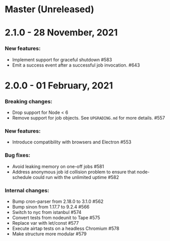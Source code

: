 # Master (Unreleased)

# 2.1.0 - 28 November, 2021

### New features:

- Implement support for graceful shutdown #583
- Emit a success event after a successful job invocation. #643

# 2.0.0 - 01 February, 2021

### Breaking changes:

- Drop support for Node < 6
- Remove support for job objects. See `UPGRADING.md` for more details. #557

### New features:

- Introduce compatibility with browsers and Electron #553

### Bug fixes:

- Avoid leaking memory on one-off jobs #581
- Address anonymous job id collision problem to ensure that node-schedule could run with the unlimited uptime #582

### Internal changes:

- Bump cron-parser from 2.18.0 to 3.1.0 #562
- Bump sinon from 1.17.7 to 9.2.4 #566  
- Switch to nyc from istanbul #574
- Convert tests from nodeunit to Tape #575
- Replace var with let/const #577
- Execute airtap tests on a headless Chromium #578
- Make structure more modular #579
